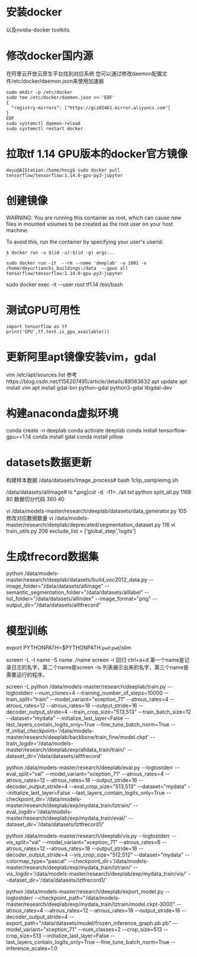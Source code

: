 # 安装docker
以及nvidia-docker toolkits

# 修改docker国内源
在阿里云开放云原生平台找到对应系统
您可以通过修改daemon配置文件/etc/docker/daemon.json来使用加速器
```
sudo mkdir -p /etc/docker
sudo tee /etc/docker/daemon.json <<-'EOF'
{
  "registry-mirrors": ["https://gcz02461.mirror.aliyuncs.com"]
}
EOF
sudo systemctl daemon-reload
sudo systemctl restart docker
```

# 拉取tf 1.14 GPU版本的docker官方镜像
`deyu@AIStation:/home/hncg$ sudo docker pull tensorflow/tensorflow:1.14.0-gpu-py3-jupyter`

# 创建镜像

WARNING: You are running this container as root, which can cause new files in
mounted volumes to be created as the root user on your host machine.

To avoid this, run the container by specifying your user's userid:

`$ docker run -u $(id -u):$(id -g) args...`


`sudo docker run -it  --rm --name 'deeplab' -u 1001 -v /home/deyu/tianchi_buildings:/data  --gpus all tensorflow/tensorflow:1.14.0-gpu-py3-jupyter`

sudo docker exec -it --user root tf1.14 /bin/bash

# 测试GPU可用性
```
import tensorflow as tf
print('GPU',tf.test.is_gpu_available())
```

# 更新阿里apt镜像安装vim，gdal
vim /etc/apt/sources.list
参考https://blog.csdn.net/f156207495/article/details/88563632
apt update
apt install vim
apt install gdal-bin python-gdal python3-gdal libgdal-dev

# 构建anaconda虚拟环境
conda create -n deeplab
conda activate deeplab
conda install tensorflow-gpu==1.14
conda install gdal
conda install pillow

# datasets数据更新
构建样本数据
/data/datasets/Image_process# bash 1clip_sampleimg.sh

/data/datasets/allimage# ls *.png|cut -d. -f1>../all.txt
python split_all.py 1168 80 数据切分代码 360 40

vi /data/models-master/research/deeplab/datasets/data_generator.py 105 修改对应数据数量
vi /data/models-master/research/deeplab/deprecated/segmentation_dataset.py 116
vi train_utils.py  206 exclude_list = ['global_step','logits']

# 生成tfrecord数据集
python /data/models-master/research/deeplab/datasets/build_voc2012_data.py  --image_folder="/data/datasets/allimage"   --semantic_segmentation_folder="/data/datasets/alllabel"   --list_folder="/data/datasets/allindex"   --image_format="png"   --output_dir="/data/datasets/alltfrecord"

# 模型训练
export PYTHONPATH=$PYTHONPATH:`pwd`:`pwd`/slim

screen -L -t name -S name ./name      screen -r 回归 ctrl+a+d
第一个name是记录日志的名字，第二个name是screen -ls 列表展示出来的名字，第三个name是需要运行的程序。

screen -L python /data/models-master/research/deeplab/train.py   --logtostderr   --num_clones=4   --training_number_of_steps=10000   --train_split="train"   --model_variant="xception_71"   --atrous_rates=4   --atrous_rates=12   --atrous_rates=18   --output_stride=16   --decoder_output_stride=4   --train_crop_size="513,513"   --train_batch_size=12   --dataset="mydata"   --initialize_last_layer=False   --last_layers_contain_logits_only=True   --fine_tune_batch_norm=True   --tf_initial_checkpoint='/data/models-master/research/deeplab/backbone/train_fine/model.ckpt'   --train_logdir='/data/models-master/research/deeplab/exp/alldata_train/train/'   --dataset_dir='/data/datasets/alltfrecord'

python /data/models-master/research/deeplab/eval.py  --logtostderr --eval_split="val"     --model_variant="xception_71"     --atrous_rates=4    --atrous_rates=12    --atrous_rates=18    --output_stride=16    --decoder_output_stride=4    --eval_crop_size="513,513"     --dataset="mydata"     --initialize_last_layer=False    --last_layers_contain_logits_only=True    --checkpoint_dir='/data/models-master/research/deeplab/exp/mydata_train/lztrain/'     --eval_logdir='/data/models-master/research/deeplab/exp/mydata_train/eval/'     --dataset_dir='/data/datasets/lztfrecord1/'

python /data/models-master/research/deeplab/vis.py     --logtostderr     --vis_split="val"     --model_variant="xception_71"     --atrous_rates=6     --atrous_rates=12     --atrous_rates=18     --output_stride=16     --decoder_output_stride=4     --vis_crop_size="512,512"     --dataset="mydata"     --colormap_type="pascal"     --checkpoint_dir='/data/models-master/research/deeplab/exp/mydata_train/lztrain/'     --vis_logdir='/data/models-master/research/deeplab/exp/mydata_train/vis/'     --dataset_dir='/data/datasets/lztfrecord1/'

python /data/models-master/research/deeplab/export_model.py  --logtostderr  --checkpoint_path="/data/models-master/research/deeplab/exp/mydata_train/lztrain/model.ckpt-3000"   --atrous_rates=4  --atrous_rates=12  --atrous_rates=18  --output_stride=16  --decoder_output_stride=4  --export_path="/data/datasets/model/frozen_inference_graph.pb.pb"    --model_variant="xception_71"  --num_classes=2   --crop_size=513  --crop_size=513  --initialize_last_layer=False  --last_layers_contain_logits_only=True  --fine_tune_batch_norm=True   --inference_scales=1.0